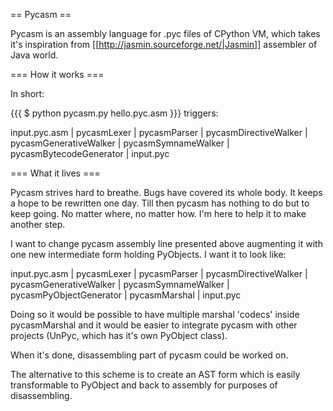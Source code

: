 == Pycasm ==

Pycasm is an assembly language for .pyc files of CPython VM, which takes it's inspiration from [[http://jasmin.sourceforge.net/|Jasmin]] assembler of Java world.

=== How it works ===

In short:

{{{
$ python pycasm.py hello.pyc.asm
}}}
triggers:

input.pyc.asm | pycasmLexer | pycasmParser | pycasmDirectiveWalker | pycasmGenerativeWalker | pycasmSymnameWalker | pycasmBytecodeGenerator | input.pyc

=== What it lives ===

Pycasm strives hard to breathe. Bugs have covered its whole body. It keeps a hope to be rewritten one day. Till then pycasm has nothing to do but to keep going. No matter where, no matter how. I'm here to help it to make another step.

I want to change pycasm assembly line presented above augmenting it with one new intermediate form holding PyObjects. I want it to look like:

input.pyc.asm | pycasmLexer | pycasmParser | pycasmDirectiveWalker | pycasmGenerativeWalker | pycasmSymnameWalker | pycasmPyObjectGenerator | pycasmMarshal | input.pyc

Doing so it would be possible to have multiple marshal 'codecs' inside pycasmMarshal and it would be easier to integrate pycasm with other projects (UnPyc, which has it's own PyObject class).

When it's done, disassembling part of pycasm could be worked on.

The alternative to this scheme is to create an AST form which is easily transformable to PyObject and back to assembly for purposes of disassembling.
